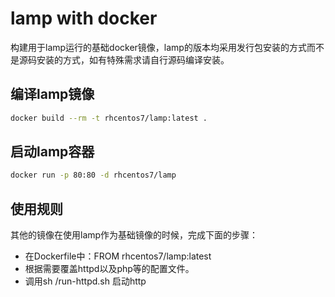 # lamp with docker

构建用于lamp运行的基础docker镜像，lamp的版本均采用发行包安装的方式而不是源码安装的方式，如有特殊需求请自行源码编译安装。

## 编译lamp镜像


```bash
docker build --rm -t rhcentos7/lamp:latest .
```

## 启动lamp容器

```bash
docker run -p 80:80 -d rhcentos7/lamp
```

## 使用规则

其他的镜像在使用lamp作为基础镜像的时候，完成下面的步骤：

* 在Dockerfile中：FROM rhcentos7/lamp:latest
* 根据需要覆盖httpd以及php等的配置文件。
* 调用sh /run-httpd.sh 启动http